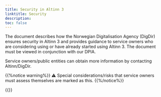 ```yaml
---
title: Security in Altinn 3
linktitle: Security
description: 
toc: false
---
```


The document describes how the Norwegian Digitalisation Agency (DigDir) ensures security in Altinn 3
and provides guidance to service owners who are considering using or have already started using Altinn 3.
The document must be viewed in conjunction with our DPIA.

Service owners/public entities can obtain more information by contacting Altinn/DigDir.

{{%notice warning%}}
⚠ Special considerations/risks that service owners must assess themselves are marked as this.
{{%/notice%}}


{{<children />}}